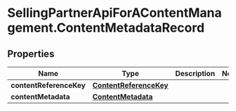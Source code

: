 # SellingPartnerApiForAContentManagement.ContentMetadataRecord

## Properties
Name | Type | Description | Notes
------------ | ------------- | ------------- | -------------
**contentReferenceKey** | [**ContentReferenceKey**](ContentReferenceKey.md) |  | 
**contentMetadata** | [**ContentMetadata**](ContentMetadata.md) |  | 


